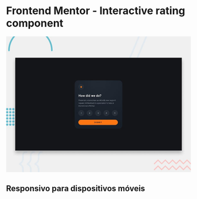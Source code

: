 # Frontend Mentor - Interactive rating component

![Design preview for the Interactive rating component coding challenge](./design/desktop-preview.jpg)

## Responsivo para dispositivos móveis
